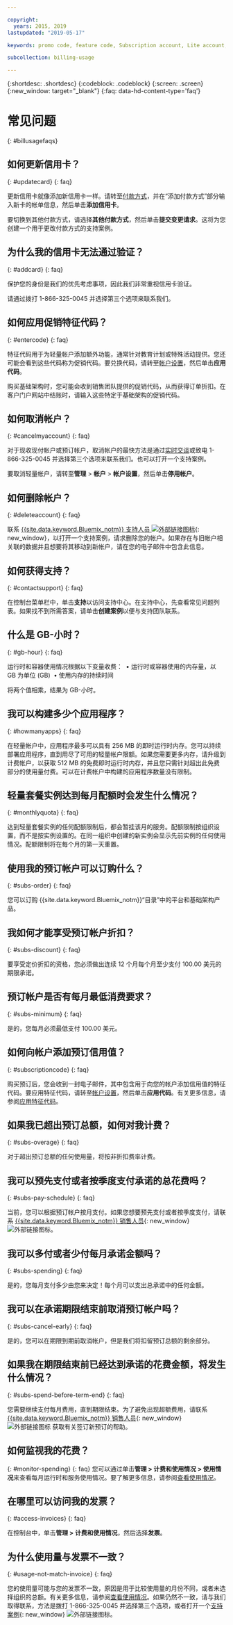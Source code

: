```yaml
---

copyright:
  years: 2015, 2019
lastupdated: "2019-05-17"

keywords: promo code, feature code, Subscription account, Lite account, payment, invoice, credit card

subcollection: billing-usage

---
```


{:shortdesc: .shortdesc}
{:codeblock: .codeblock}
{:screen: .screen}
{:new_window: target="_blank"}
{:faq: data-hd-content-type='faq'}

# 常见问题
{: #billusagefaqs}

## 如何更新信用卡？
{: #updatecard}
{: faq}

更新信用卡就像添加新信用卡一样。请转至[付款方式](https://{DomainName}/billing/payments)，并在“添加付款方式”部分输入新卡的帐单信息，然后单击**添加信用卡**。

要切换到其他付款方式，请选择**其他付款方式**，然后单击**提交变更请求**。这将为您创建一个用于更改付款方式的支持案例。

## 为什么我的信用卡无法通过验证？
{: #addcard}
{: faq}

保护您的身份是我们的优先考虑事项，因此我们非常重视信用卡验证。

请通过拨打 1-866-325-0045 并选择第三个选项来联系我们。

## 如何应用促销特征代码？
{: #entercode}
{: faq}

特征代码用于为轻量帐户添加额外功能，通常针对教育计划或特殊活动提供。您还可能会看到这些代码称为促销代码。要兑换代码，请转至[帐户设置](https://{DomainName}/account/settings)，然后单击**应用代码**。

购买基础架构时，您可能会收到销售团队提供的促销代码，从而获得订单折扣。在客户门户网站中结账时，请输入这些特定于基础架构的促销代码。

## 如何取消帐户？
{: #cancelmyaccount}
{: faq}

对于现收现付帐户或预订帐户，取消帐户的最快方法是通过[实时交谈](https://{DomainName}/unifiedsupport/supportcenter)或致电 1-866-325-0045 并选择第三个选项来联系我们。也可以打开一个支持案例。

要取消轻量帐户，请转至**管理** > **帐户** > **帐户设置**，然后单击**停用帐户**。


## 如何删除帐户？
{: #deleteaccount}
{: faq}

联系 [{{site.data.keyword.Bluemix_notm}} 支持人员 ![外部链接图标](../icons/launch-glyph.svg)](https://{DomainName}/unifiedsupport/supportcenter){: new_window}，以打开一个支持案例，请求删除您的帐户。如果存在与旧帐户相关联的数据并且想要将其移动到新帐户，请在您的电子邮件中包含此信息。

## 如何获得支持？
{: #contactsupport}
{: faq}

在控制台菜单栏中，单击**支持**以访问支持中心。在支持中心，先查看常见问题列表。如果找不到所需答案，请单击**创建案例**以便与支持团队联系。   

## 什么是 GB-小时？
{: #gb-hour}
{: faq}

运行时和容器使用情况根据以下变量收费：
 • 运行时或容器使用的内存量，以 GB 为单位 (GB)
 • 使用内存的持续时间

将两个值相乘，结果为 GB-小时。

## 我可以构建多少个应用程序？
{: #howmanyapps}
{: faq}

在轻量帐户中，应用程序最多可以具有 256 MB 的即时运行时内存。您可以持续部署应用程序，直到用尽了可用的轻量帐户限额。如果您需要更多内存，请升级到计费帐户，以获取 512 MB 的免费即时运行时内存，并且您只需针对超出此免费部分的使用量付费。可以在计费帐户中构建的应用程序数量没有限制。


## 轻量套餐实例达到每月配额时会发生什么情况？
{: #monthlyquota}
{: faq}

达到轻量套餐实例的任何配额限制后，都会暂挂该月的服务。配额限制按组织设置，而不是按实例设置的。在同一组织中创建的新实例会显示先前实例的任何使用情况。配额限制将在每个月的第一天重置。


## 使用我的预订帐户可以订购什么？
{: #subs-order}
{: faq}

您可以订购 {{site.data.keyword.Bluemix_notm}}“目录”中的平台和基础架构产品。


## 我如何才能享受预订帐户折扣？
{: #subs-discount}
{: faq}

要享受定价折扣的资格，您必须做出连续 12 个月每个月至少支付 100.00 美元的期限承诺。


## 预订帐户是否有每月最低消费要求？
{: #subs-minimum}
{: faq}

是的，您每月必须最低支付 100.00 美元。

## 如何向帐户添加预订信用值？
{: #subscriptioncode}
{: faq}

购买预订后，您会收到一封电子邮件，其中包含用于向您的帐户添加信用值的特征代码。要应用特征代码，请转至[帐户设置](https://{DomainName}/account/settings)，然后单击**应用代码**。有关更多信息，请参阅[应用特征代码](/docs/account?topic=account-codes)。

## 如果我已超出预订总额，如何对我计费？
{: #subs-overage}
{: faq}

对于超出预订总额的任何使用量，将按非折扣费率计费。


## 我可以预先支付或者按季度支付承诺的总花费吗？
{: #subs-pay-schedule}
{: faq}

当前，您可以根据预订帐户按月支付。如果您想要预先支付或者按季度支付，请联系 [{{site.data.keyword.Bluemix_notm}} 销售人员](https://www.ibm.com/cloud-computing/bluemix/contact-us){: new_window} ![外部链接图标](../icons/launch-glyph.svg)。


## 我可以多付或者少付每月承诺金额吗？  
{: #subs-spending}
{: faq}

是的，您每月支付多少由您来决定！每个月可以支出总承诺中的任何金额。


## 我可以在承诺期限结束前取消预订帐户吗？  
{: #subs-cancel-early}
{: faq}

是的，您可以在期限到期前取消帐户，但是我们将扣留预订总额的剩余部分。


## 如果我在期限结束前已经达到承诺的花费金额，将发生什么情况？  
{: #subs-spend-before-term-end}
{: faq}

您需要继续支付每月费用，直到期限结束。为了避免出现超额费用，请联系 [{{site.data.keyword.Bluemix_notm}} 销售人员](https://www.ibm.com/cloud-computing/bluemix/contact-us){: new_window} ![外部链接图标](../icons/launch-glyph.svg) 获取有关签订新预订的帮助。

## 如何监视我的花费？
{: #monitor-spending}
{: faq}
您可以通过单击**管理 > 计费和使用情况 > 使用情况**来查看每月运行时和服务使用情况。要了解更多信息，请参阅[查看使用情况](/docs/billing-usage?topic=billing-usage-viewingusage)。

## 在哪里可以访问我的发票？
{: #access-invoices}
{: faq}

在控制台中，单击**管理 > 计费和使用情况**，然后选择**发票**。

## 为什么使用量与发票不一致？
{: #usage-not-match-invoice}
{: faq}

您的使用量可能与您的发票不一致，原因是用于比较使用量的月份不同，或者未选择组织的总额。有关更多信息，请参阅[查看使用情况](/docs/billing-usage?topic=billing-usage-viewingusage)。如果仍然不一致，请与我们取得联系，方法是拨打 1-866-325-0045 并选择第三个选项，或者打开一个[支持案例](https://{DomainName}/unifiedsupport/supportcenter){: new_window} ![外部链接图标](../icons/launch-glyph.svg)。
